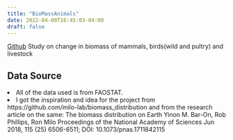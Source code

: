 ```yaml
---
title: "BioMassAnimals"
date: 2022-04-08T16:45:03-04:00
draft: false
---
```


[Github](https://github.com/bakharia/biomassOfAnimals)
Study on change in biomass of mammals, birds(wild and pultry) and livestock


## Data Source
<li>All of the data used is from FAOSTAT.</li>
<li>I got the inspiration and idea for the project from https://github.com/milo-lab/biomass_distribution and from the research article on the same: The biomass distribution on Earth
Yinon M. Bar-On, Rob Phillips, Ron Milo
Proceedings of the National Academy of Sciences Jun 2018, 115 (25) 6506-6511; DOI: 10.1073/pnas.1711842115</li>
